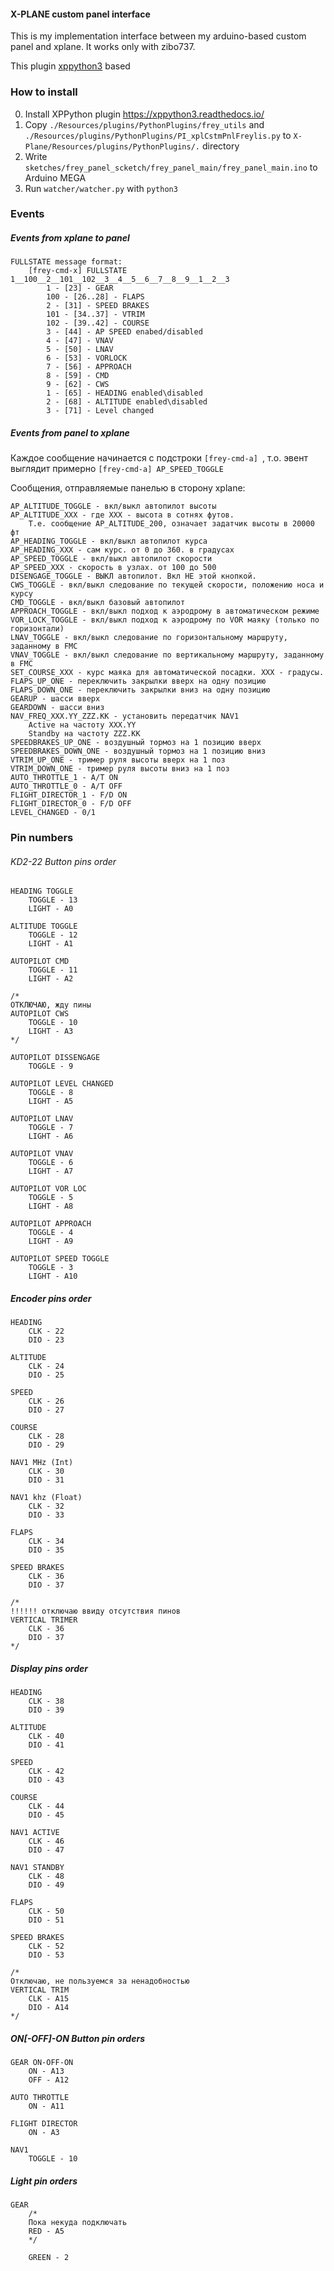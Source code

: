 #### X-PLANE custom panel interface

This is my implementation interface between
my arduino-based custom panel and xplane.
It works only with zibo737.

This plugin [xppython3](https://xppython3.readthedocs.io/en/stable/index.html) based

### How to install
0. Install XPPython plugin https://xppython3.readthedocs.io/
1. Copy `./Resources/plugins/PythonPlugins/frey_utils` and `./Resources/plugins/PythonPlugins/PI_xplCstmPnlFreylis.py`
to `X-Plane/Resources/plugins/PythonPlugins/.` directory
2. Write `sketches/frey_panel_scketch/frey_panel_main/frey_panel_main.ino` to Arduino MEGA
3. Run `watcher/watcher.py` with `python3`

### Events
##### Events from xplane to panel
```
FULLSTATE message format:
    [frey-cmd-x] FULLSTATE 1__100__2__101__102__3__4__5__6__7__8__9__1__2__3
        1 - [23] - GEAR
        100 - [26..28] - FLAPS
        2 - [31] - SPEED BRAKES
        101 - [34..37] - VTRIM
        102 - [39..42] - COURSE
        3 - [44] - AP SPEED enabed/disabled
        4 - [47] - VNAV
        5 - [50] - LNAV
        6 - [53] - VORLOCK
        7 - [56] - APPROACH
        8 - [59] - CMD
        9 - [62] - CWS
        1 - [65] - HEADING enabled\disabled
        2 - [68] - ALTITUDE enabled\disabled
        3 - [71] - Level changed
```

##### Events from panel to xplane
Каждое сообщение начинается с подстроки `[frey-cmd-a] `, т.о. эвент выглядит примерно `[frey-cmd-a] AP_SPEED_TOGGLE`

Сообщения, отправляемые панелью в сторону xplane:
```
AP_ALTITUDE_TOGGLE - вкл/выкл автопилот высоты
AP_ALTITUDE_XXX - где XXX - высота в сотнях футов.
    Т.е. сообщение AP_ALTITUDE_200, означает задатчик высоты в 20000 фт
AP_HEADING_TOGGLE - вкл/выкл автопилот курса
AP_HEADING_XXX - сам курс. от 0 до 360. в градусах
AP_SPEED_TOGGLE - вкл/выкл автопилот скорости
AP_SPEED_XXX - скорость в узлах. от 100 до 500
DISENGAGE_TOGGLE - ВЫКЛ автопилот. Вкл НЕ этой кнопкой.
CWS_TOGGLE - вкл/выкл следование по текущей скорости, положению носа и курсу
CMD_TOGGLE - вкл/выкл базовый автопилот
APPROACH_TOGGLE - вкл/выкл подход к аэродрому в автоматическом режиме
VOR_LOCK_TOGGLE - вкл/выкл подход к аэродрому по VOR маяку (только по горизонтали)
LNAV_TOGGLE - вкл/выкл следование по горизонтальному маршруту, заданному в FMC
VNAV_TOGGLE - вкл/выкл следование по вертикальному маршруту, заданному в FMC
SET_COURSE_XXX - курс маяка для автоматической посадки. XXX - градусы.
FLAPS_UP_ONE - переключить закрылки вверх на одну позицию
FLAPS_DOWN_ONE - переключить закрылки вниз на одну позицию
GEARUP - шасси вверх
GEARDOWN - шасси вниз
NAV_FREQ_XXX.YY_ZZZ.KK - установить передатчик NAV1
    Active на частоту XXX.YY
    Standby на частоту ZZZ.KK
SPEEDBRAKES_UP_ONE - воздушный тормоз на 1 позицию вверх
SPEEDBRAKES_DOWN_ONE - воздушный тормоз на 1 позицию вниз
VTRIM_UP_ONE - тример руля высоты вверх на 1 поз
VTRIM_DOWN_ONE - тример руля высоты вниз на 1 поз
AUTO_THROTTLE_1 - A/T ON
AUTO_THROTTLE_0 - A/T OFF
FLIGHT_DIRECTOR_1 - F/D ON
FLIGHT_DIRECTOR_0 - F/D OFF
LEVEL_CHANGED - 0/1
```

### Pin numbers

###### KD2-22 Button pins order
```
HEADING TOGGLE
    TOGGLE - 13
    LIGHT - A0

ALTITUDE TOGGLE
    TOGGLE - 12
    LIGHT - A1

AUTOPILOT CMD
    TOGGLE - 11
    LIGHT - A2

/*
ОТКЛЮЧАЮ, жду пины
AUTOPILOT CWS
    TOGGLE - 10
    LIGHT - A3
*/

AUTOPILOT DISSENGAGE
    TOGGLE - 9

AUTOPILOT LEVEL CHANGED
    TOGGLE - 8
    LIGHT - A5

AUTOPILOT LNAV
    TOGGLE - 7
    LIGHT - A6

AUTOPILOT VNAV
    TOGGLE - 6
    LIGHT - A7

AUTOPILOT VOR LOC
    TOGGLE - 5
    LIGHT - A8

AUTOPILOT APPROACH
    TOGGLE - 4
    LIGHT - A9

AUTOPILOT SPEED TOGGLE
    TOGGLE - 3
    LIGHT - A10
```

##### Encoder pins order
```
HEADING
    CLK - 22
    DIO - 23

ALTITUDE
    CLK - 24
    DIO - 25

SPEED
    CLK - 26
    DIO - 27

COURSE
    CLK - 28
    DIO - 29

NAV1 MHz (Int)
    CLK - 30
    DIO - 31

NAV1 khz (Float)
    CLK - 32
    DIO - 33

FLAPS
    CLK - 34
    DIO - 35

SPEED BRAKES
    CLK - 36
    DIO - 37

/*
!!!!!! отключаю ввиду отсутствия пинов
VERTICAL TRIMER
    CLK - 36
    DIO - 37
*/
```

##### Display pins order

```
HEADING
    CLK - 38
    DIO - 39

ALTITUDE
    CLK - 40
    DIO - 41

SPEED
    CLK - 42
    DIO - 43

COURSE
    CLK - 44
    DIO - 45

NAV1 ACTIVE
    CLK - 46
    DIO - 47

NAV1 STANDBY
    CLK - 48
    DIO - 49

FLAPS
    CLK - 50
    DIO - 51

SPEED BRAKES
    CLK - 52
    DIO - 53

/*
Отключаю, не пользуемся за ненадобностью
VERTICAL TRIM
    CLK - A15
    DIO - A14
*/
```

##### ON[-OFF]-ON Button pin orders
```
GEAR ON-OFF-ON
    ON - A13
    OFF - A12

AUTO THROTTLE
    ON - A11

FLIGHT DIRECTOR
    ON - A3

NAV1
    TOGGLE - 10
```

##### Light pin orders
```
GEAR
    /*
    Пока некуда подключать
    RED - A5
    */

    GREEN - 2
```
